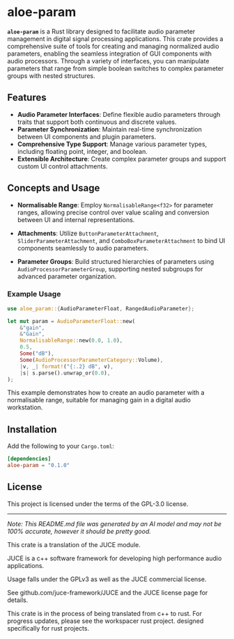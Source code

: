 # aloe-param

**`aloe-param`** is a Rust library designed to facilitate audio parameter management in digital signal processing applications. This crate provides a comprehensive suite of tools for creating and managing normalized audio parameters, enabling the seamless integration of GUI components with audio processors. Through a variety of interfaces, you can manipulate parameters that range from simple boolean switches to complex parameter groups with nested structures.

## Features

- **Audio Parameter Interfaces**: Define flexible audio parameters through traits that support both continuous and discrete values.
- **Parameter Synchronization**: Maintain real-time synchronization between UI components and plugin parameters.
- **Comprehensive Type Support**: Manage various parameter types, including floating point, integer, and boolean.
- **Extensible Architecture**: Create complex parameter groups and support custom UI control attachments.

## Concepts and Usage

- **Normalisable Range**: Employ `NormalisableRange<f32>` for parameter ranges, allowing precise control over value scaling and conversion between UI and internal representations.

- **Attachments**: Utilize `ButtonParameterAttachment`, `SliderParameterAttachment`, and `ComboBoxParameterAttachment` to bind UI components seamlessly to audio parameters.

- **Parameter Groups**: Build structured hierarchies of parameters using `AudioProcessorParameterGroup`, supporting nested subgroups for advanced parameter organization.

### Example Usage

```rust
use aloe_param::{AudioParameterFloat, RangedAudioParameter};

let mut param = AudioParameterFloat::new(
    &"gain",
    &"Gain",
    NormalisableRange::new(0.0, 1.0),
    0.5,
    Some("dB"),
    Some(AudioProcessorParameterCategory::Volume),
    |v, _| format!("{:.2} dB", v),
    |s| s.parse().unwrap_or(0.0),
);
```

This example demonstrates how to create an audio parameter with a normalisable range, suitable for managing gain in a digital audio workstation.

## Installation

Add the following to your `Cargo.toml`:

```toml
[dependencies]
aloe-param = "0.1.0"
```

## License

This project is licensed under the terms of the GPL-3.0 license.

---
*Note: This README.md file was generated by an AI model and may not be 100% accurate, however it should be pretty good.*

This crate is a translation of the JUCE module.

JUCE is a c++ software framework for developing high performance audio applications.

Usage falls under the GPLv3 as well as the JUCE commercial license.

See github.com/juce-framework/JUCE and the JUCE license page for details.

This crate is in the process of being translated from c++ to rust. For progress updates, please see the workspacer rust project. designed specifically for rust projects.
